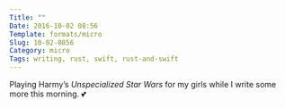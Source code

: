 ```yaml
---
Title: ""
Date: 2016-10-02 08:56
Template: formats/micro
Slug: 10-02-0856
Category: micro
Tags: writing, rust, swift, rust-and-swift
---
```


Playing Harmy’s _Unspecialized Star Wars_ for my girls while I write some more this morning. 💕
